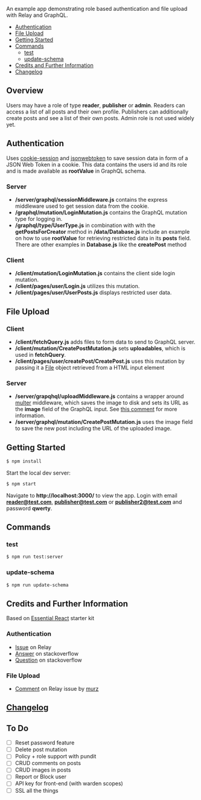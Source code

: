 An example app demonstrating role based authentication and file upload with Relay and GraphQL.

- [Authentication](#authentication)
- [File Upload](#file-upload)
- [Getting Started](#getting-started)
- [Commands](#commands)
  - [test](#test)
  - [update-schema](#update-schema)
- [Credits and Further Information](#credits-and-further-information)
- [Changelog](#changelog)

## Overview
Users may have a role of type **reader**, **publisher** or **admin**. Readers can access a list of all posts and their own profile. Publishers can additionally create posts and see a list of their own posts. Admin role is not used widely yet.

## Authentication

Uses [cookie-session](https://github.com/expressjs/cookie-session) and [jsonwebtoken](https://github.com/auth0/node-jsonwebtoken) to save session data in form of a JSON Web Token in a cookie. This data contains the users id and its role and is made available as **rootValue** in GraphQL schema.

### Server

- **/server/graphql/sessionMiddleware.js** contains the express middleware used to get session data from the cookie.
- **/graphql/mutation/LoginMutation.js** contains the GraphQL mutation type for logging in.
- **/graphql/type/UserType.js** in combination with with the **getPostsForCreator** method in **/data/Database.js** include an example on how to use **rootValue** for retrieving restricted data in its **posts** field. There are other examples in **Database.js** like the **createPost** method

### Client

- **/client/mutation/LoginMutation.js** contains the client side login mutation.
- **/client/pages/user/Login.js** utilizes this mutation.
- **/client/pages/user/UserPosts.js** displays restricted user data.

## File Upload

### Client

- **/client/fetchQuery.js** adds files to form data to send to GraphQL server.
- **/client/mutation/CreatePostMutation.js** sets **uploadables**, which is used in **fetchQuery**.
- **/client/pages/user/createPost/CreatePost.js** uses this mutation by passing it a [File](https://developer.mozilla.org/en/docs/Web/API/File) object retrieved from a HTML input element

### Server

- **/server/grapqhql/uploadMiddleware.js** contains a wrapper around [multer](https://github.com/expressjs/multer) middleware, which saves the image to disk and sets its URL as the **image** field of the GraphQL input. See [this comment](https://github.com/graphql/express-graphql/issues/9#issuecomment-143331902) for more information.
- **/server/graphql/mutation/CreatePostMutation.js** uses the image field to save the new post including the URL of the uploaded image.

## Getting Started

```sh
$ npm install
```

Start the local dev server:

```sh
$ npm start
```

Navigate to **http://localhost:3000/** to view the app. Login with email **reader@test.com**, **publisher@test.com** or **publisher2@test.com** and password **qwerty**.

## Commands

### test

```sh
$ npm run test:server
```

### update-schema

```sh
$ npm run update-schema
```

## Credits and Further Information

Based on [Essential React](https://github.com/pheuter/essential-react) starter kit

### Authentication

- [Issue](https://github.com/facebook/relay/issues/294) on Relay
- [Answer](http://stackoverflow.com/a/34974614/3489363) on stackoverflow
- [Question](http://stackoverflow.com/questions/33550843/authentication-and-access-control-with-relay) on stackoverflow

### File Upload

- [Comment](https://github.com/graphql/express-graphql/issues/9#issuecomment-143331902) on Relay issue by [murz](https://github.com/murz)

## [Changelog](CHANGELOG.md)

## To Do
- [ ] Reset password feature
- [ ] Delete post mutation
- [ ] Policy + role support with pundit
- [ ] CRUD comments on posts
- [ ] CRUD images in posts
- [ ] Report or Block user
- [ ] API key for front-end (with warden scopes)
- [ ] SSL all the things